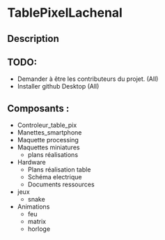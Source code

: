 # TablePixelLachenal

## Description


## TODO:

- Demander à être les contributeurs du projet. (All)
- Installer github Desktop (All)

## Composants :

- Controleur_table_pix
- Manettes_smartphone
- Maquette processing
- Maquettes miniatures
    - plans réalisations
- Hardware
  - Plans réalisation table
  - Schéma electrique
  - Documents ressources
- jeux
  - snake
- Animations
  - feu
  - matrix
  - horloge 
